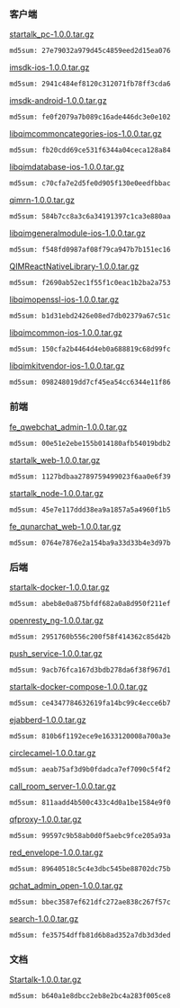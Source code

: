 ### 客户端  

[startalk_pc-1.0.0.tar.gz](https://i.startalk.im/pubapi/soft/download/git_projects/client/startalk_pc-1.0.0.tar.gz)

```
md5sum: 27e79032a979d45c4859eed2d15ea076
```

[imsdk-ios-1.0.0.tar.gz](https://i.startalk.im/pubapi/soft/download/git_projects/client/imsdk-ios-1.0.0.tar.gz)

```
md5sum: 2941c484ef8120c312071fb78ff3cda6
```

[imsdk-android-1.0.0.tar.gz](https://i.startalk.im/pubapi/soft/download/git_projects/client/imsdk-android-1.0.0.tar.gz)

```
md5sum: fe0f2079a7b089c16ade446dc3e0e102
```

[libqimcommoncategories-ios-1.0.0.tar.gz](https://i.startalk.im/pubapi/soft/download/git_projects/client/libqimcommoncategories-ios-1.0.0.tar.gz)

```
md5sum: fb20cdd69ce531f6344a04ceca128a84
```

[libqimdatabase-ios-1.0.0.tar.gz](https://i.startalk.im/pubapi/soft/download/git_projects/client/libqimdatabase-ios-1.0.0.tar.gz)

```
md5sum: c70cfa7e2d5fe0d905f130e0eedfbbac
```

[qimrn-1.0.0.tar.gz](https://i.startalk.im/pubapi/soft/download/git_projects/client/qimrn-1.0.0.tar.gz)

```
md5sum: 584b7cc8a3c6a34191397c1ca3e880aa
```

[libqimgeneralmodule-ios-1.0.0.tar.gz](https://i.startalk.im/pubapi/soft/download/git_projects/client/libqimgeneralmodule-ios-1.0.0.tar.gz)

```
md5sum: f548fd0987af08f79ca947b7b151ec16
```

[QIMReactNativeLibrary-1.0.0.tar.gz](https://i.startalk.im/pubapi/soft/download/git_projects/client/QIMReactNativeLibrary-1.0.0.tar.gz)

```
md5sum: f2690ab52ec1f55f1c0eac1b2ba2a753
```

[libqimopenssl-ios-1.0.0.tar.gz](https://i.startalk.im/pubapi/soft/download/git_projects/client/libqimopenssl-ios-1.0.0.tar.gz)

```
md5sum: b1d31ebd2426e08ed7db02379a67c51c
```

[libqimcommon-ios-1.0.0.tar.gz](https://i.startalk.im/pubapi/soft/download/git_projects/client/libqimcommon-ios-1.0.0.tar.gz)

```
md5sum: 150cfa2b4464d4eb0a688819c68d99fc
```

[libqimkitvendor-ios-1.0.0.tar.gz](https://i.startalk.im/pubapi/soft/download/git_projects/client/libqimkitvendor-ios-1.0.0.tar.gz)

```
md5sum: 098248019dd7cf45ea54cc6344e11f86
```

### 前端  

[fe_qwebchat_admin-1.0.0.tar.gz](https://i.startalk.im/pubapi/soft/download/git_projects/frontend/fe_qwebchat_admin-1.0.0.tar.gz)

```
md5sum: 00e51e2ebe155b014180afb54019bdb2
```

[startalk_web-1.0.0.tar.gz](https://i.startalk.im/pubapi/soft/download/git_projects/frontend/startalk_web-1.0.0.tar.gz)

```
md5sum: 1127bdbaa2789759499023f6aa0e6f39
```

[startalk_node-1.0.0.tar.gz](https://i.startalk.im/pubapi/soft/download/git_projects/frontend/startalk_node-1.0.0.tar.gz)

```
md5sum: 45e7e117ddd38ea9a1857a5a4960f1b5
```

[fe_qunarchat_web-1.0.0.tar.gz](https://i.startalk.im/pubapi/soft/download/git_projects/frontend/fe_qunarchat_web-1.0.0.tar.gz)

```
md5sum: 0764e7876e2a154ba9a33d33b4e3d97b
```

### 后端  

[startalk-docker-1.0.0.tar.gz](https://i.startalk.im/pubapi/soft/download/git_projects/backend/startalk-docker-1.0.0.tar.gz)

```
md5sum: abeb8e0a875bfdf682a0a8d950f211ef
```

[openresty_ng-1.0.0.tar.gz](https://i.startalk.im/pubapi/soft/download/git_projects/backend/openresty_ng-1.0.0.tar.gz)

```
md5sum: 2951760b556c200f58f414362c85d42b
```

[push_service-1.0.0.tar.gz](https://i.startalk.im/pubapi/soft/download/git_projects/backend/push_service-1.0.0.tar.gz)

```
md5sum: 9acb76fca167d3bdb278da6f38f967d1
```

[startalk-docker-compose-1.0.0.tar.gz](https://i.startalk.im/pubapi/soft/download/git_projects/backend/startalk-docker-compose-1.0.0.tar.gz)

```
md5sum: ce4347784632619fa14bc99c4ecce6b7
```

[ejabberd-1.0.0.tar.gz](https://i.startalk.im/pubapi/soft/download/git_projects/backend/ejabberd-1.0.0.tar.gz)

```
md5sum: 810b6f1192ece9e1633120008a700a3e
```

[circlecamel-1.0.0.tar.gz](https://i.startalk.im/pubapi/soft/download/git_projects/backend/circlecamel-1.0.0.tar.gz)

```
md5sum: aeab75af3d9b0fdadca7ef7090c5f4f2
```

[call_room_server-1.0.0.tar.gz](https://i.startalk.im/pubapi/soft/download/git_projects/backend/call_room_server-1.0.0.tar.gz)

```
md5sum: 811aadd4b500c433c4d0a1be1584e9f0
```

[qfproxy-1.0.0.tar.gz](https://i.startalk.im/pubapi/soft/download/git_projects/backend/qfproxy-1.0.0.tar.gz)

```
md5sum: 99597c9b58ab0d0f5aebc9fce205a93a
```

[red_envelope-1.0.0.tar.gz](https://i.startalk.im/pubapi/soft/download/git_projects/backend/red_envelope-1.0.0.tar.gz)

```
md5sum: 89640518c5c4e3dbc545be88702dc75b
```

[qchat_admin_open-1.0.0.tar.gz](https://i.startalk.im/pubapi/soft/download/git_projects/backend/qchat_admin_open-1.0.0.tar.gz)

```
md5sum: bbec3587ef621dfc272ae838c267f57c
```

[search-1.0.0.tar.gz](https://i.startalk.im/pubapi/soft/download/git_projects/backend/search-1.0.0.tar.gz)

```
md5sum: fe35754dffb81d6b8ad352a7db3d3ded
```

### 文档  

[Startalk-1.0.0.tar.gz](https://i.startalk.im/pubapi/soft/download/git_projects/document/Startalk-1.0.0.tar.gz)

```
md5sum: b640a1e8dbcc2eb8e2bc4a283f005ce8
```
